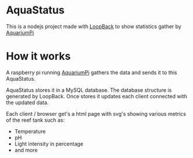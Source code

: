 # AquaStatus

This is a nodejs project made with [LoopBack](https://loopback.io/) to show statistics gather by [AquariumPi](https://github.com/Xeli/aquariumpi)

# How it works
A raspberry pi running [AquariumPi](https://github.com/Xeli/aquariumpi) gathers the data and sends it to this AquaStatus.

AquaStatus stores it in a MySQL database. The database structure is generated by LoopBack.
Once stores it updates each client connected with the updated data.

Each client / browser get's a html page with svg's showing various metrics of the reef tank such as:

* Temperature
* pH
* Light intensity in percentage
* and more
